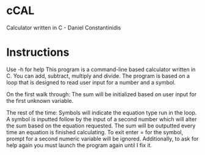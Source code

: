 cCAL
====

Calculator written in C - Daniel Constantinidis

Instructions
============

Use -h for help
This program is a command-line based calculator written in C.
You can add, subtract, multiply and divide.
The program is based on a loop that is designed to read user input for a number and a symbol.
            
On the first walk through:
The sum will be initialized based on user input for the first unknown variable.
 
The rest of the time:
Symbols will indicate the equation type run in the loop.
A symbol is inputted follow by the input of a second number which will alter the sum based on the equation requested.
The sum will be outputted every time an equation is finished calculating.
To exit enter = for the symbol, prompt for a second numeric variable will be ignored.
Additionally, to ask for help again you must launch the program again until I fix it.

